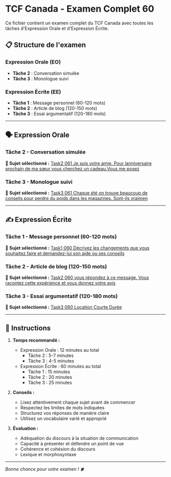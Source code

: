 # TCF Canada - Examen Complet 60

Ce fichier contient un examen complet du TCF Canada avec toutes les tâches d'Expression Orale et d'Expression Écrite.

## 📋 Structure de l'examen

### Expression Orale (EO)
- **Tâche 2** : Conversation simulée
- **Tâche 3** : Monologue suivi

### Expression Écrite (EE)  
- **Tâche 1** : Message personnel (60-120 mots)
- **Tâche 2** : Article de blog (120-150 mots)
- **Tâche 3** : Essai argumentatif (120-180 mots)

---

## 🗣️ Expression Orale

### Tâche 2 - Conversation simulée

**📄 Sujet sélectionné :** [Task2 061 Je suis votre amie. Pour lanniversaire prochain de ma sœur vous cherchez un cadeau.Vous me posez](../tcf_canada/eo/task2/task2_061_Je_suis_votre_amie._Pour_lanniversaire_prochain_de_ma_sœur_vous_cherchez_un_cadeau.Vous_me_posez.md)

### Tâche 3 - Monologue suivi

**📄 Sujet sélectionné :** [Task3 061 Chaque été on trouve beaucoup de conseils pour perdre du poids dans les magazines. Sont-ils vraimen](../tcf_canada/eo/task3/task3_061_Chaque_été_on_trouve_beaucoup_de_conseils_pour_perdre_du_poids_dans_les_magazines._Sont-ils_vraimen.md)

---

## ✍️ Expression Écrite

### Tâche 1 - Message personnel (60-120 mots)

**📄 Sujet sélectionné :** [Task1 060 Décrivez les changements que vous souhaitez faire et demandez-lui son aide ou ses conseils](../tcf_canada/ee/task1/task1_060_Décrivez_les_changements_que_vous_souhaitez_faire_et_demandez-lui_son_aide_ou_ses_conseils.md)

### Tâche 2 - Article de blog (120-150 mots)

**📄 Sujet sélectionné :** [Task2 060 vous répondez à ce message. Vous racontez cette expérience et vous donnez votre avis](../tcf_canada/ee/task2/task2_060_vous_répondez_à_ce_message._Vous_racontez_cette_expérience_et_vous_donnez_votre_avis.md)

### Tâche 3 - Essai argumentatif (120-180 mots)

**📄 Sujet sélectionné :** [Task3 060 Location Courte Durée](../tcf_canada/ee/task3/task3_060_Location_Courte_Durée.md)

---

## 📝 Instructions

1. **Temps recommandé :**
   - Expression Orale : 12 minutes au total
     - Tâche 2 : 5-7 minutes
     - Tâche 3 : 4-5 minutes
   - Expression Écrite : 60 minutes au total
     - Tâche 1 : 15 minutes
     - Tâche 2 : 20 minutes  
     - Tâche 3 : 25 minutes

2. **Conseils :**
   - Lisez attentivement chaque sujet avant de commencer
   - Respectez les limites de mots indiquées
   - Structurez vos réponses de manière claire
   - Utilisez un vocabulaire varié et approprié

3. **Évaluation :**
   - Adéquation du discours à la situation de communication
   - Capacité à présenter et défendre un point de vue
   - Cohérence et cohésion du discours
   - Lexique et morphosyntaxe

---

*Bonne chance pour votre examen ! 🍀*
